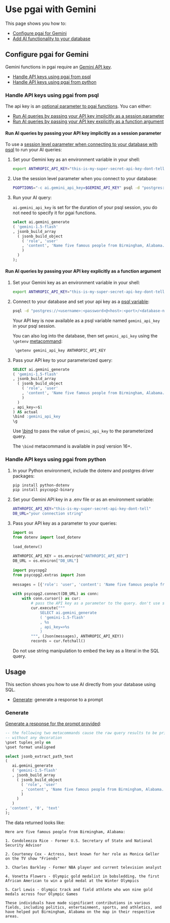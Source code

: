 # Use pgai with Gemini

This page shows you how to:

- [Configure pgai for Gemini](#configure-pgai-for-gemini)
- [Add AI functionality to your database](#usage)

## Configure pgai for Gemini

Gemini functions in pgai require an [Gemini API key](https://ai.google.dev/gemini-api/docs/api-key).

- [Handle API keys using pgai from psql](#handle-api-keys-using-pgai-from-psql)
- [Handle API keys using pgai from python](#handle-api-keys-using-pgai-from-python)

### Handle API keys using pgai from psql

The api key is an [optional parameter to pgai functions](https://www.postgresql.org/docs/current/sql-syntax-calling-funcs.html).
You can either:

* [Run AI queries by passing your API key implicitly as a session parameter](#run-ai-queries-by-passing-your-api-key-implicitly-as-a-session-parameter)
* [Run AI queries by passing your API key explicitly as a function argument](#run-ai-queries-by-passing-your-api-key-explicitly-as-a-function-argument)

#### Run AI queries by passing your API key implicitly as a session parameter

To use a [session level parameter when connecting to your database with psql](https://www.postgresql.org/docs/current/config-setting.html#CONFIG-SETTING-SHELL)
to run your AI queries:

1. Set your Gemini key as an environment variable in your shell:
    ```bash
    export ANTHROPIC_API_KEY="this-is-my-super-secret-api-key-dont-tell"
    ```
1. Use the session level parameter when you connect to your database:

    ```bash
    PGOPTIONS="-c ai.gemini_api_key=$GEMINI_API_KEY" psql -d "postgres://<username>:<password>@<host>:<port>/<database-name>"
    ```

1. Run your AI query:

   `ai.gemini_api_key` is set for the duration of your psql session, you do not need to specify it for pgai functions.

    ```sql
    select ai.gemini_generate
    ( 'gemini-1.5-flash'
    , jsonb_build_array
      ( jsonb_build_object
        ( 'role', 'user'
        , 'content', 'Name five famous people from Birmingham, Alabama.'
        )
      )
    );
    ```

#### Run AI queries by passing your API key explicitly as a function argument

1. Set your Gemini key as an environment variable in your shell:
    ```bash
    export ANTHROPIC_API_KEY="this-is-my-super-secret-api-key-dont-tell"
    ```

2. Connect to your database and set your api key as a [psql variable](https://www.postgresql.org/docs/current/app-psql.html#APP-PSQL-VARIABLES):

      ```bash
      psql -d "postgres://<username>:<password>@<host>:<port>/<database-name>" -v gemini_api_key=$ANTHROPIC_API_KEY
      ```
   Your API key is now available as a psql variable named `gemini_api_key` in your psql session.

   You can also log into the database, then set `gemini_api_key` using the `\getenv` [metacommand](https://www.postgresql.org/docs/current/app-psql.html#APP-PSQL-META-COMMAND-GETENV):

      ```sql
       \getenv gemini_api_key ANTHROPIC_API_KEY
      ```

4. Pass your API key to your parameterized query:
    ```sql
    SELECT ai.gemini_generate
    ( 'gemini-1.5-flash'
    , jsonb_build_array
      ( jsonb_build_object
        ( 'role', 'user'
        , 'content', 'Name five famous people from Birmingham, Alabama.'
        )
      )
    , api_key=>$1
    ) AS actual
    \bind :gemini_api_key
    \g
    ```

   Use [\bind](https://www.postgresql.org/docs/current/app-psql.html#APP-PSQL-META-COMMAND-BIND) to pass the value of `gemini_api_key` to the parameterized query.

   The `\bind` metacommand is available in psql version 16+.

### Handle API keys using pgai from python

1. In your Python environment, include the dotenv and postgres driver packages:

    ```bash
    pip install python-dotenv
    pip install psycopg2-binary
    ```

2. Set your Gemini API key in a .env file or as an environment variable:
    ```bash
    ANTHROPIC_API_KEY="this-is-my-super-secret-api-key-dont-tell"
    DB_URL="your connection string"
    ```

3. Pass your API key as a parameter to your queries:

    ```python
    import os
    from dotenv import load_dotenv
        
    load_dotenv()
       
    ANTHROPIC_API_KEY = os.environ["ANTHROPIC_API_KEY"]
    DB_URL = os.environ["DB_URL"]
       
    import psycopg2
    from psycopg2.extras import Json
       
    messages = [{'role': 'user', 'content': 'Name five famous people from Birmingham, Alabama.'}]
       
    with psycopg2.connect(DB_URL) as conn:
        with conn.cursor() as cur:
            # pass the API key as a parameter to the query. don't use string manipulations
            cur.execute("""
                SELECT ai.gemini_generate
                ( 'gemini-1.5-flash'
                , %s
                , api_key=>%s
                )
            """, (Json(messages), ANTHROPIC_API_KEY))
            records = cur.fetchall()
    ```

   Do not use string manipulation to embed the key as a literal in the SQL query.

## Usage

This section shows you how to use AI directly from your database using SQL.

- [Generate](#generate): generate a response to a prompt

### Generate

[Generate a response for the prompt provided](https://ai.google.dev/api?lang=python):

```sql
-- the following two metacommands cause the raw query results to be printed
-- without any decoration
\pset tuples_only on
\pset format unaligned

select jsonb_extract_path_text
(
   ai.gemini_generate
   ( 'gemini-1.5-flash'
   , jsonb_build_array
     ( jsonb_build_object
       ( 'role', 'user'
       , 'content', 'Name five famous people from Birmingham, Alabama.'
       )
     )
   )
, 'content', '0', 'text'
);
```

The data returned looks like:

```text
Here are five famous people from Birmingham, Alabama:

1. Condoleezza Rice - Former U.S. Secretary of State and National Security Advisor

2. Courteney Cox - Actress, best known for her role as Monica Geller on the TV show "Friends"

3. Charles Barkley - Former NBA player and current television analyst

4. Vonetta Flowers - Olympic gold medalist in bobsledding, the first African American to win a gold medal at the Winter Olympics

5. Carl Lewis - Olympic track and field athlete who won nine gold medals across four Olympic Games

These individuals have made significant contributions in various fields, including politics, entertainment, sports, and athletics, and have helped put Birmingham, Alabama on the map in their respective areas.
```


